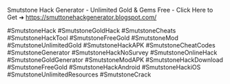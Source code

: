 Smutstone Hack Generator  - Unlimited Gold & Gems Free - Click Here to Get ➜ 	https://smuttonehackgenerator.blogspot.com/	

#SmutstoneHack #SmutstoneGoldHack #SmutstoneCheats #SmutstoneHackTool #SmutstoneFreeGold #SmutstoneMod #SmutstoneUnlimitedGold #SmutstoneHackAPK #SmutstoneCheatCodes #SmutstoneGenerator #SmutstoneHackNoSurvey #SmutstoneOnlineHack #SmutstoneGoldGenerator #SmutstoneModAPK #SmutstoneHackDownload #SmutstoneFreeGold #SmutstoneHackAndroid #SmutstoneHackiOS #SmutstoneUnlimitedResources #SmutstoneCrack
